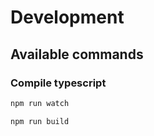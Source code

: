 # Development

## Available commands

### Compile typescript

```bash
npm run watch
```

```bash
npm run build
```

